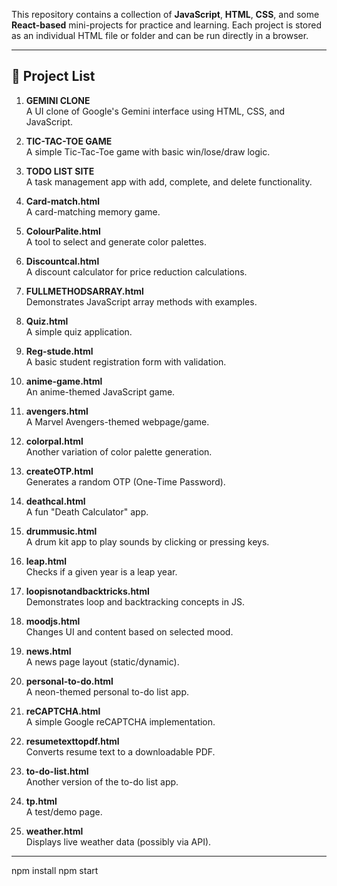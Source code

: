 
This repository contains a collection of **JavaScript**, **HTML**, **CSS**, and some **React-based** mini-projects for practice and learning. Each project is stored as an individual HTML file or folder and can be run directly in a browser.

---

## 📂 Project List

1. **GEMINI CLONE**  
   A UI clone of Google's Gemini interface using HTML, CSS, and JavaScript.

2. **TIC-TAC-TOE GAME**  
   A simple Tic-Tac-Toe game with basic win/lose/draw logic.

3. **TODO LIST SITE**  
   A task management app with add, complete, and delete functionality.

4. **Card-match.html**  
   A card-matching memory game.

5. **ColourPalite.html**  
   A tool to select and generate color palettes.

6. **Discountcal.html**  
   A discount calculator for price reduction calculations.

7. **FULLMETHODSARRAY.html**  
   Demonstrates JavaScript array methods with examples.

8. **Quiz.html**  
   A simple quiz application.

9. **Reg-stude.html**  
   A basic student registration form with validation.

10. **anime-game.html**  
    An anime-themed JavaScript game.

11. **avengers.html**  
    A Marvel Avengers-themed webpage/game.

12. **colorpal.html**  
    Another variation of color palette generation.

13. **createOTP.html**  
    Generates a random OTP (One-Time Password).

14. **deathcal.html**  
    A fun "Death Calculator" app.

15. **drummusic.html**  
    A drum kit app to play sounds by clicking or pressing keys.

16. **leap.html**  
    Checks if a given year is a leap year.

17. **loopisnotandbacktricks.html**  
    Demonstrates loop and backtracking concepts in JS.

18. **moodjs.html**  
    Changes UI and content based on selected mood.

19. **news.html**  
    A news page layout (static/dynamic).

20. **personal-to-do.html**  
    A neon-themed personal to-do list app.

21. **reCAPTCHA.html**  
    A simple Google reCAPTCHA implementation.

22. **resumetexttopdf.html**  
    Converts resume text to a downloadable PDF.

23. **to-do-list.html**  
    Another version of the to-do list app.

24. **tp.html**  
    A test/demo page.

25. **weather.html**  
    Displays live weather data (possibly via API).

---





npm install
npm start

